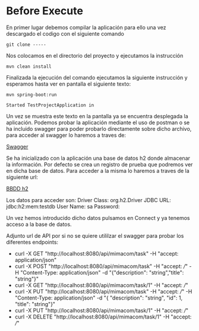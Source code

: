 # Before Execute
En primer lugar debemos compilar la aplicación para ello una vez descargado el codigo con el siguiente comando
	
	git clone -----

Nos colocamos en el directorio del proyecto y ejecutamos la instrucción

	mvn clean install
	
Finalizada la ejecución del comando ejecutamos la siguiente instrucción y esperamos hasta ver en pantalla el siguiente texto:

	mvn spring-boot:run
	
	Started TestProjectApplication in
	
Un vez se muestra este texto en la pantalla ya se encuentra desplegada la aplicación. Podemos probar la aplicación mediante el uso de postman o se ha incluido swagger para poder probarlo directamente sobre dicho archivo, para acceder al swagger lo haremos a traves de:

[Swagger](http://localhost:8080/swagger-ui.html)
	
Se ha inicializado con la aplicación una base de datos h2 donde almacenar la información. Por defecto se crea un registro de prueba que podremos ver en dicha base de datos. Para acceder a la misma lo haremos a traves de la siguiente url:

[BBDD h2](http://localhost:8080/h2)
	
Los datos para acceder son:
	Driver Class: org.h2.Driver
	JDBC URL: jdbc:h2:mem:testdb
	User Name: sa
	Password:
	
Un vez hemos introducido dicho datos pulsamos en Connect y ya tenemos acceso a la base de datos.

Adjunto url de API por si no se quiere utililzar el swagger para probar los diferentes endpoints:

* curl -X GET "http://localhost:8080/api/mimacom/task" -H "accept: application/json"
* curl -X POST "http://localhost:8080/api/mimacom/task" -H "accept: */*" -H "Content-Type: application/json" -d "{\"description\": \"string\",\"title\": \"string\"}"
* curl -X GET "http://localhost:8080/api/mimacom/task/1" -H "accept: */*"
* curl -X PUT "http://localhost:8080/api/mimacom/task" -H "accept: */*" -H "Content-Type: application/json" -d "{ \"description\": \"string\", \"id\": 1, \"title\": \"string\"}"
* curl -X PUT "http://localhost:8080/api/mimacom/task/1" -H "accept: */*"
* curl -X DELETE "http://localhost:8080/api/mimacom/task/1" -H "accept: */*"
	